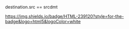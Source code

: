 destination.src == srcdmt

https://img.shields.io/badge/HTML-239120?style=for-the-badge&logo=html5&logoColor=white

